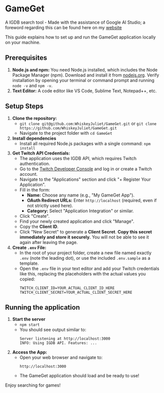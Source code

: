 # GameGet
A IGDB search tool - Made with the assistance of Google AI Studio; a foreword regarding this can be found here on my [website](https://www.wtrjones.co.uk/gameget/)

This guide explains how to set up and run the GameGet application locally on your machine.

## Prerequisites

1.  **Node.js and npm:** You need Node.js installed, which includes the Node Package Manager (npm). Download and install it from [nodejs.org](https://nodejs.org/). Verify installation by opening your terminal or command prompt and running `node -v` and `npm -v`.
1.  **Text Editor:** A code editor like VS Code, Sublime Text, Notepad++, etc.

## Setup Steps

1. **Clone the repository:**
    * `git clone git@github.com:WhiskeyJuliet/GameGet.git` or `git clone https://github.com/WhiskeyJuliet/GameGet.git`
    * Navigate to the project folder with `cd GameGet`
1. **Install dependencies**
    * Install all required Node.js packages with a single command: `npm install` 
1. **Get Twitch API Credentials:**
    * The application uses the IGDB API, which requires Twitch authentication.
    * Go to the [Twitch Developer Console](https://dev.twitch.tv/console/) and log in or create a Twitch account.
    * Navigate to the "Applications" section and click "+ Register Your Application".
    * Fill in the form:
        * **Name:** Choose any name (e.g., "My GameGet App").
        * **OAuth Redirect URLs:** Enter `http://localhost` (required, even if not strictly used here).
        * **Category:** Select "Application Integration" or similar.
    * Click "Create".
    * Find your newly created application and click "Manage".
    * Copy the **Client ID**.
    * Click "New Secret" to generate a **Client Secret**. **Copy this secret immediately and store it securely.** You will not be able to see it again after leaving the page.
1. **Create `.env` File:**
    * In the root of your project folder, create a new file named exactly `.env` (note the leading dot), or use the included `.env.sample` as a template.
    * Open the `.env` file in your text editor and add your Twitch credentials like this, replacing the placeholders with the actual values you copied:
        ```
        TWITCH_CLIENT_ID=YOUR_ACTUAL_CLIENT_ID_HERE
        TWITCH_CLIENT_SECRET=YOUR_ACTUAL_CLIENT_SECRET_HERE
        ```
## Running the application
1. **Start the server**
    * `npm start`
    * You should see output similar to:
        ```
        Server listening at http://localhost:3000
        INFO: Using IGDB API. Features: ...
        ```
1. **Access the App:**
    * Open your web browser and navigate to:
        ```
        http://localhost:3000
        ```
    * The GameGet application should load and be ready to use!

Enjoy searching for games!
